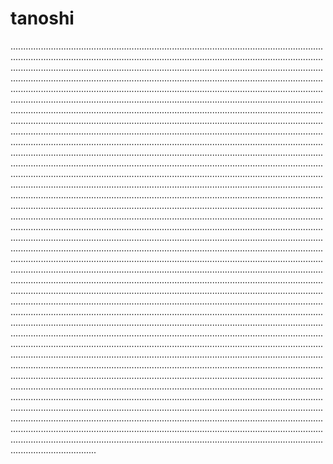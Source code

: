 # tanoshi
..........................................................................................................................................................................................................................................................................................................................................................................................................................................................................................................................................................................................................................................................................................................................................................................................................................................................................................................................................................................................................................................................................................................................................................................................................................................................................................................................................................................................................................................................................................................................................................................................................................................................................................................................................................................................................................................................................................................................................................................................................................................................................................................................................................................................................................................................................................................................................................................................................................................................................................................................................................................................................................................................................................................................................................................................................................................................................................................................................................................................................................................................................................................................................................................................................................................................................................................................................................................................................................................................................................................................................................................................................................................................................................................................................................................................................................................................................................................................................................................................................................................................................................................................................................................................................................................................................................................................................................................................................................................................................................................................................................................................................................................................................................................................................................................................................................................................................................................................................